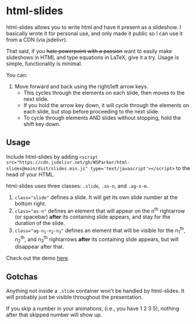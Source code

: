 # html-slides

html-slides allows you to write html and have it present as a slideshow. I
basically wrote it for personal use, and only made it public so I can use it from
a CDN (via jsdelivr).

That said, if you ~~hate powerpoint with a passion~~ want to easily make slideshows in HTML and type equations in LaTeX, give it a try. Usage is
simple, functionality is minimal.

You can:

1. Move forward and back using the right/left arrow keys.
	* This cycles through the elements on each slide, then moves to the next slide.
	* If you hold the arrow key down, it will cycle through the elements on each slide, but stop before proceeding to the next slide. 
	* To cycle through elements AND slides without stopping, hold the shift key down.

## Usage

Include html-slides by adding ```<script src="https://cdn.jsdelivr.net/gh/WSParker/html-slides@main/dist/slides.min.js" type='text/javascript'></script>``` to the head of your HTML.

html-slides uses three classes: ```.slide```, ```.as-n```, and ```.ag-n-m```.

1. ```class="slide"``` defines a slide. It will get its own slide number at the bottom right.
2. ```class="as-n"``` defines an element that will appear on the n<sup>th</sup> rightarrow (or spacebar) **after** its containing slide appears, and stay for the duration of the slide.
3. <code>class="ag-n<sub>1</sub>-n<sub>2</sub>-n<sub>3</sub>"</code> defines an element that will be visible for the n<sub>1</sub><sup>th</sup>, n<sub>2</sub><sup>th</sup>, and n<sub>3</sub><sup>th</sup> rightarrows **after** its containing slide appears, but will disappear after that.

Check out the demo [here](demo/demo.html).

## Gotchas

Anything not inside a ```.slide``` container won't be handled by html-slides. It will probably just be visible throughout the presentation.

If you skip a number in your animations, (i.e., you have 1 2 3 5), nothing after that skipped number will show up.
